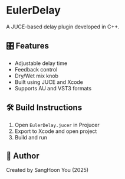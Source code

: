 # EulerDelay
A JUCE-based delay plugin developed in C++.

## 🎛 Features
- Adjustable delay time
- Feedback control
- Dry/Wet mix knob
- Built using JUCE and Xcode
- Supports AU and VST3 formats

## 🛠 Build Instructions
1. Open `EulerDelay.jucer` in Projucer
2. Export to Xcode and open project
3. Build and run

## 🔗 Author
Created by SangHoon You (2025)
